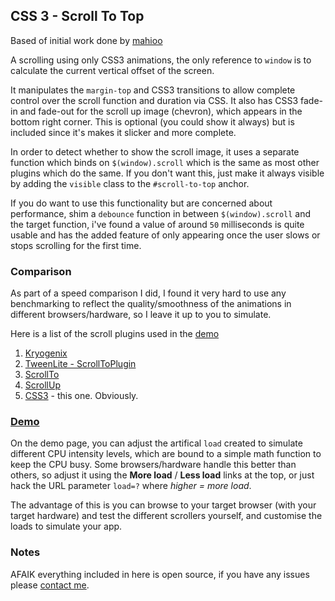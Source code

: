 ## CSS 3 - Scroll To Top

Based of initial work done by [mahioo](http://labs.mitgux.com/smooth-scroll-to-top-using-css3-animations)

A scrolling using only CSS3 animations, the only reference to `window` is to calculate the current vertical offset of the screen.

It manipulates the `margin-top` and CSS3 transitions to allow complete control over the scroll function and duration via CSS.  It also has CSS3 fade-in and fade-out for the scroll up image (chevron), which appears in the bottom right corner.  This is optional (you could show it always) but is included since it's makes it slicker and more complete.

In order to detect whether to show the scroll image, it uses a separate function which binds on `$(window).scroll` which is the same as most other plugins which do the same.  If you don't want this, just make it always visible by adding the `visible` class to the `#scroll-to-top` anchor.  

If you do want to use this functionality but are concerned about performance, shim a `debounce` function in between
`$(window).scroll` and the target function, i've found a value of around `50` milliseconds is quite usable and has the
added feature of only appearing once the user slows or stops scrolling for the first time.

### Comparison

As part of a speed comparison I did, I found it very hard to use any benchmarking to reflect the quality/smoothness
of the animations in different browsers/hardware, so I leave it up to you to simulate.

Here is a list of the scroll plugins used in the [demo](http://rawgithub.com/rpocklin/scroll-to-top/master/demo.html)

1. [Kryogenix](http://kryogenix.org/code/browser/smoothscroll)
2. [TweenLite - ScrollToPlugin](http://www.greensock.com/tweenlite/)
3. [ScrollTo](http://www.dconnell.co.uk/blog/index.php/2012/03/12/scroll-to-any-element-using-jquery/)
4. [ScrollUp](https://github.com/markgoodyear/scrollup)
5. [CSS3](https://github.com/rpocklin/scroll-to-top) - this one.  Obviously.

### [Demo](http://rawgithub.com/rpocklin/scroll-to-top/master/demo.html)

On the demo page, you can adjust the artifical `load` created to simulate different CPU intensity
levels, which are bound to a simple math function to keep the CPU busy.  Some browsers/hardware handle this better
than others, so adjust it using the **More load** / **Less load** links at the top,
or just hack the URL parameter `load=?`
where _higher = more load_.

The advantage of this is you can browse to your target browser (with your target hardware) and test the different
scrollers yourself, and customise the loads to simulate your app.

### Notes
AFAIK everything included in here is open source, if you have any issues please [contact me](mailto:rpocklin@gmail.com).